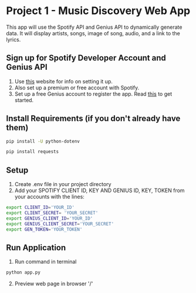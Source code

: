 # Project 1 - Music Discovery Web App
This app will use the Spotify API and Genius API to dynamically generate data. It will display artists, songs, image of song, audio, and a link to the lyrics.

## Sign up for Spotify Developer Account and Genius API 
1. Use [this](https://developer.spotify.com/documentation/web-api/quick-start/) website for info on setting it up.
2. Also set up a premium or free account with Spotify.
3. Set up a free Genius account to register the app. Read [this](https://docs.genius.com/) to get started. 

## Install Requirements (if you don't already have them)
```bash
pip install -U python-dotenv
```
```bash
pip install requests
```

## Setup
1. Create .env file in your project directory
2. Add your SPOTIFY CLIENT ID, KEY AND GENIUS ID, KEY, TOKEN from your accounts with the lines: 
```bash
export CLIENT_ID='YOUR_ID'
export CLIENT_SECRET= 'YOUR_SECRET'
export GENIUS_CLIENT_ID='YOUR_ID'
export GENIUS_CLIENT_SECRET='YOUR_SECRET'
export GEN_TOKEN='YOUR_TOKEN'
```

## Run Application
1. Run command in terminal 
```bash
python app.py
```
2. Preview web page in browser '/'






